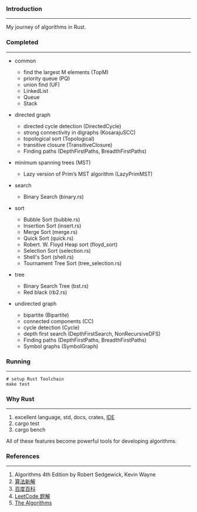 ### Introduction

---

My journey of algorithms in Rust.

### Completed

---

- common
  - find the largest M elements (TopM)
  - priority queue (PQ)
  - union find (UF)
  - LinkedList
  - Queue
  - Stack

- directed graph
  - directed cycle detection (DirectedCycle)
  - strong connectivity in digraphs (KosarajuSCC)
  - topological sort (Topological)
  - transitive closure (TransitiveClosure)
  - Finding paths (DepthFirstPaths, BreadthFirstPaths)

- minimum spanning trees (MST)
  - Lazy version of Prim’s MST algorithm (LazyPrimMST)

- search
  - Binary Search (binary.rs)

- sort
  - Bubble Sort (bubble.rs)
  - Insertion Sort (insert.rs)
  - Merge Sort (merge.rs)
  - Quick Sort (quick.rs)
  - Robert. W. Floyd Heap sort (floyd_sort)
  - Selection Sort (selection.rs)
  - Shell's Sort (shell.rs)
  - Tournament Tree Sort (tree_selection.rs)

- tree
  - Binary Search Tree (bst.rs)
  - Red black (rb2.rs) 

- undirected graph
  - bipartite (Bipartite)
  - connected components (CC)
  - cycle detection (Cycle)
  - depth first search (DepthFirstSearch, NonRecursiveDFS)
  - Finding paths (DepthFirstPaths, BreadthFirstPaths)
  - Symbol graphs (SymbolGraph)

### Running

---

```
# setup Rust Toolchain
make test
```

### Why Rust

---

1. excellent language, std, docs, crates, [IDE](https://plugins.jetbrains.com/plugin/8182-rust)
2. cargo test
3. cargo bench

All of these features become powerful tools for developing algorithms.

### References

---

1. Algorithms 4th Edition by Robert Sedgewick, Kevin Wayne
2. [算法新解](https://github.com/liuxinyu95/AlgoXY)
3. [百度百科](https://baike.baidu.com/)
4. [LeetCode 题解](https://github.com/soulmachine/leetcode)
5. [The Algorithms](https://github.com/TheAlgorithms)
